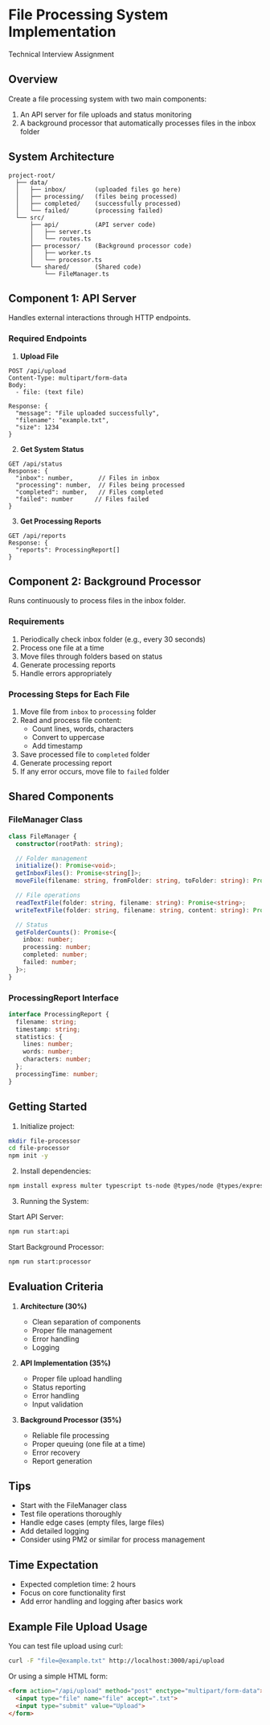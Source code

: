 # File Processing System Implementation
Technical Interview Assignment

## Overview
Create a file processing system with two main components:
1. An API server for file uploads and status monitoring
2. A background processor that automatically processes files in the inbox folder

## System Architecture
```
project-root/
  ├── data/
  │   ├── inbox/        (uploaded files go here)
  │   ├── processing/   (files being processed)
  │   ├── completed/    (successfully processed)
  │   └── failed/       (processing failed)
  └── src/
      ├── api/          (API server code)
      │   ├── server.ts
      │   └── routes.ts
      ├── processor/    (Background processor code)
      │   ├── worker.ts
      │   └── processor.ts
      └── shared/       (Shared code)
          └── FileManager.ts
```

## Component 1: API Server
Handles external interactions through HTTP endpoints.

### Required Endpoints

1. **Upload File**
```
POST /api/upload
Content-Type: multipart/form-data
Body:
  - file: (text file)

Response: {
  "message": "File uploaded successfully",
  "filename": "example.txt",
  "size": 1234
}
```

2. **Get System Status**
```
GET /api/status
Response: {
  "inbox": number,       // Files in inbox
  "processing": number,  // Files being processed
  "completed": number,   // Files completed
  "failed": number      // Files failed
}
```

3. **Get Processing Reports**
```
GET /api/reports
Response: {
  "reports": ProcessingReport[]
}
```

## Component 2: Background Processor
Runs continuously to process files in the inbox folder.

### Requirements
1. Periodically check inbox folder (e.g., every 30 seconds)
2. Process one file at a time
3. Move files through folders based on status
4. Generate processing reports
5. Handle errors appropriately

### Processing Steps for Each File
1. Move file from `inbox` to `processing` folder
2. Read and process file content:
   - Count lines, words, characters
   - Convert to uppercase
   - Add timestamp
3. Save processed file to `completed` folder
4. Generate processing report
5. If any error occurs, move file to `failed` folder

## Shared Components

### FileManager Class
```typescript
class FileManager {
  constructor(rootPath: string);

  // Folder management
  initialize(): Promise<void>;
  getInboxFiles(): Promise<string[]>;
  moveFile(filename: string, fromFolder: string, toFolder: string): Promise<void>;

  // File operations
  readTextFile(folder: string, filename: string): Promise<string>;
  writeTextFile(folder: string, filename: string, content: string): Promise<void>;

  // Status
  getFolderCounts(): Promise<{
    inbox: number;
    processing: number;
    completed: number;
    failed: number;
  }>;
}
```

### ProcessingReport Interface
```typescript
interface ProcessingReport {
  filename: string;
  timestamp: string;
  statistics: {
    lines: number;
    words: number;
    characters: number;
  };
  processingTime: number;
}
```

## Getting Started

1. Initialize project:
```bash
mkdir file-processor
cd file-processor
npm init -y
```

2. Install dependencies:
```bash
npm install express multer typescript ts-node @types/node @types/express @types/multer
```

3. Running the System:

Start API Server:
```bash
npm run start:api
```

Start Background Processor:
```bash
npm run start:processor
```

## Evaluation Criteria

1. **Architecture (30%)**
   - Clean separation of components
   - Proper file management
   - Error handling
   - Logging

2. **API Implementation (35%)**
   - Proper file upload handling
   - Status reporting
   - Error handling
   - Input validation

3. **Background Processor (35%)**
   - Reliable file processing
   - Proper queuing (one file at a time)
   - Error recovery
   - Report generation

## Tips
- Start with the FileManager class
- Test file operations thoroughly
- Handle edge cases (empty files, large files)
- Add detailed logging
- Consider using PM2 or similar for process management

## Time Expectation
- Expected completion time: 2 hours
- Focus on core functionality first
- Add error handling and logging after basics work

## Example File Upload Usage

You can test file upload using curl:
```bash
curl -F "file=@example.txt" http://localhost:3000/api/upload
```

Or using a simple HTML form:
```html
<form action="/api/upload" method="post" enctype="multipart/form-data">
  <input type="file" name="file" accept=".txt">
  <input type="submit" value="Upload">
</form>
```
